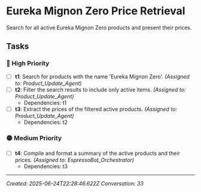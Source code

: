 # Eureka Mignon Zero Price Retrieval

Search for all active Eureka Mignon Zero products and present their prices.

## Tasks

### 🔴 High Priority

- [ ] **t1**: Search for products with the name 'Eureka Mignon Zero'. _(Assigned to: Product_Update_Agent)_
- [ ] **t2**: Filter the search results to include only active items. _(Assigned to: Product_Update_Agent)_
  - Dependencies: t1
- [ ] **t3**: Extract the prices of the filtered active products. _(Assigned to: Product_Update_Agent)_
  - Dependencies: t2

### 🟡 Medium Priority

- [ ] **t4**: Compile and format a summary of the active products and their prices. _(Assigned to: EspressoBot_Orchestrator)_
  - Dependencies: t3


---
_Created: 2025-06-24T22:28:46.622Z_
_Conversation: 33_
